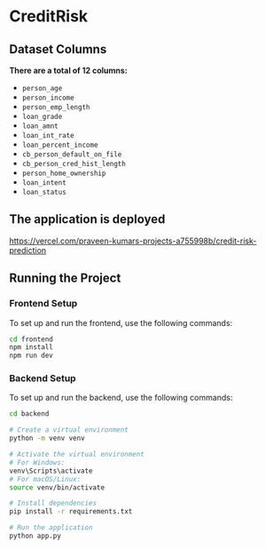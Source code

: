 # CreditRisk

## Dataset Columns
**There are a total of 12 columns:**
- `person_age` 
- `person_income`
- `person_emp_length`
- `loan_grade`
- `loan_amnt`
- `loan_int_rate`
- `loan_percent_income`
- `cb_person_default_on_file`
- `cb_person_cred_hist_length`
- `person_home_ownership`
- `loan_intent`
- `loan_status`

## The application is deployed 

https://vercel.com/praveen-kumars-projects-a755998b/credit-risk-prediction

## Running the Project

### Frontend Setup
To set up and run the frontend, use the following commands:
```sh
cd frontend
npm install
npm run dev
```

### Backend Setup
To set up and run the backend, use the following commands:
```sh
cd backend

# Create a virtual environment
python -m venv venv

# Activate the virtual environment
# For Windows:
venv\Scripts\activate
# For macOS/Linux:
source venv/bin/activate

# Install dependencies
pip install -r requirements.txt

# Run the application
python app.py
```